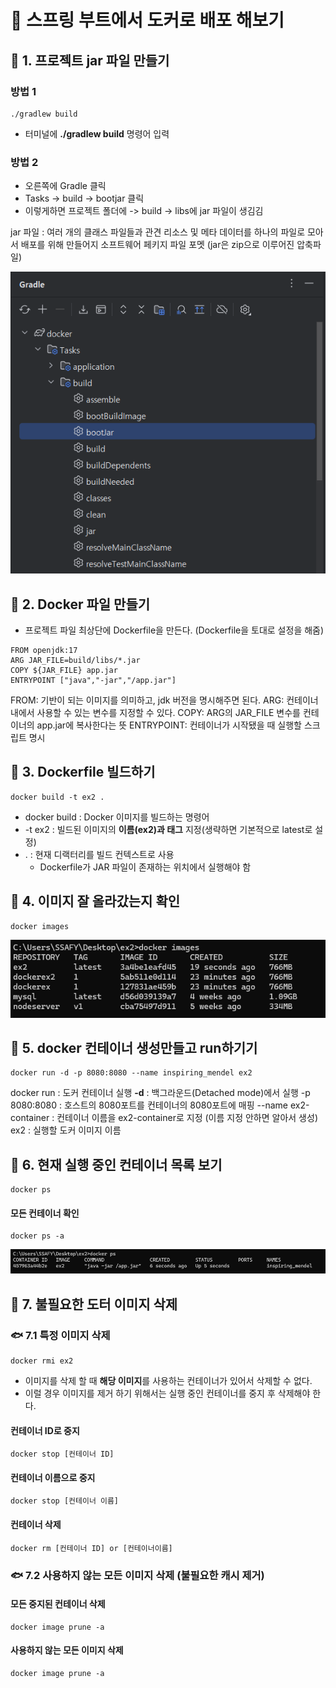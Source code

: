 # 🐋 스프링 부트에서 도커로 배포 해보기

## 🐬 1. 프로젝트 jar 파일 만들기

### 방법 1
```
./gradlew build
```
- 터미널에 **./gradlew build** 명령어 입력

### 방법 2
- 오른쪽에 Gradle 클릭
- Tasks -> build -> bootjar 클릭
- 이렇게하면 프로젝트 폴더에 -> build -> libs에 jar 파일이 생김김

jar 파일 : 여러 개의 클래스 파일들과 관견 리소스 및 메타 데이터를 하나의 파일로 모아서 배포를 위해 만들어지 소프트웨어 페키지 파일 포멧 (jar은 zip으로 이루어진 압축파일)

![alt text](./images/image3.png)

## 🐬 2. Docker 파일 만들기
- 프로젝트 파일 최상단에 Dockerfile을 만든다. (Dockerfile을 토대로 설정을 해줌)

```
FROM openjdk:17
ARG JAR_FILE=build/libs/*.jar
COPY ${JAR_FILE} app.jar
ENTRYPOINT ["java","-jar","/app.jar"]
```

FROM: 기반이 되는 이미지를 의미하고, jdk 버전을 명시해주면 된다.
ARG: 컨테이너 내에서 사용할 수 있는 변수를 지정할 수 있다.
COPY: ARG의 JAR_FILE 변수를 컨테이너의 app.jar에 복사한다는 뜻
ENTRYPOINT: 컨테이너가 시작됐을 때 실행할 스크립트 명시

## 🐬 3. Dockerfile 빌드하기

```
docker build -t ex2 .
```

- docker build : Docker 이미지를 빌드하는 명령어
- -t ex2 : 빌드된 이미지의 **이름(ex2)과 태그** 지정(생략하면 기본적으로 latest로 설정)
- . : 현재 디랙터리를 빌드 컨텍스트로 사용
    - Dockerfile가 JAR 파일이 존재하는 위치에서 실행해야 함


## 🐬 4. 이미지 잘 올라갔는지 확인

```
docker images
```

![alt text](./images/image5.png)


## 🐬 5. docker 컨테이너 생성만들고 run하기기

```
docker run -d -p 8080:8080 --name inspiring_mendel ex2
```

docker run : 도커 컨테이너 실행
**-d** : 백그라운드(Detached mode)에서 실행
-p 8080:8080 : 호스트의 8080포트를 컨테이너의 8080포트에 매핑 
--name ex2-container : 컨테이너 이름을 ex2-container로 지정 (이름 지정 안하면 알아서 생성)
ex2 : 실행할 도커 이미지 이름 



## 🐬 6. 현재 실행 중인 컨테이너 목록 보기

```
docker ps
```

#### 모든 컨테이너 확인
```
docker ps -a
```

![alt text](./images/image4.png)


## 🐬 7. 불필요한 도터 이미지 삭제

### 🐟 7.1 특정 이미지 삭제
```
docker rmi ex2
```

- 이미지를 삭제 할 때 **해당 이미지**를 사용하는 컨테이너가 있어서 삭제할 수 없다.
- 이럴 경우 이미지를 제거 하기 위해서는 실행 중인 컨테이너를 중지 후 삭제해야 한다.

#### 컨테이너 ID로 중지
```
docker stop [컨테이너 ID]
```
#### 컨테이너 이름으로 중지
```
docker stop [컨테이너 이름]
```

#### 컨테이너 삭제
```
docker rm [컨테이너 ID] or [컨테이너이름]
```

### 🐟 7.2 사용하지 않는 모든 이미지 삭제 (불필요한 캐시 제거)

#### 모든 중지된 컨테이너 삭제
```
docker image prune -a
```
 
#### 사용하지 않는 모든 이미지 삭제
```
docker image prune -a
```
